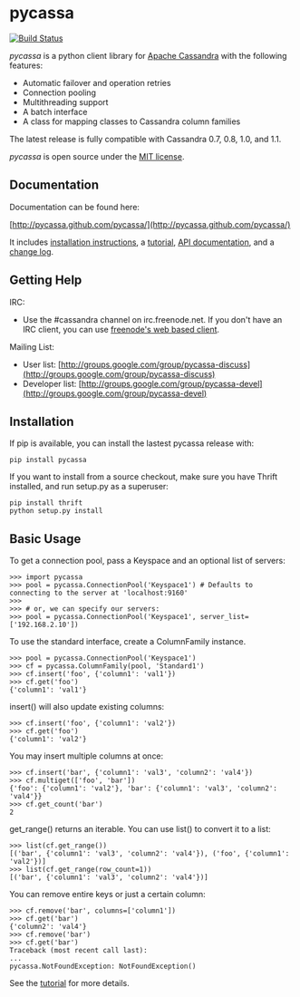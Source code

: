 pycassa
=======

[![Build Status](https://secure.travis-ci.org/pycassa/pycassa.png?branch=master)](http://travis-ci.org/pycassa/pycassa)

*pycassa* is a python client library for [Apache Cassandra](http://cassandra.apache.org)
with the following features:

* Automatic failover and operation retries
* Connection pooling
* Multithreading support
* A batch interface
* A class for mapping classes to Cassandra column families

The latest release is fully compatible with Cassandra 0.7, 0.8, 1.0, and 1.1.

*pycassa* is open source under the [MIT license](http://www.opensource.org/licenses/mit-license.php).

Documentation
-------------

Documentation can be found here:

[http://pycassa.github.com/pycassa/](http://pycassa.github.com/pycassa/)

It includes [installation instructions](http://pycassa.github.com/pycassa/installation.html),
a [tutorial](http://pycassa.github.com/pycassa/tutorial.html),
[API documentation](http://pycassa.github.com/pycassa/api/index.html),
and a [change log](http://pycassa.github.com/pycassa/changelog.html).

Getting Help
------------

IRC:

* Use the #cassandra channel on irc.freenode.net. If you don't have an IRC client,
  you can use [freenode's web based client](http://webchat.freenode.net/?channels=#cassandra).

Mailing List:

* User list: [http://groups.google.com/group/pycassa-discuss](http://groups.google.com/group/pycassa-discuss)
* Developer list: [http://groups.google.com/group/pycassa-devel](http://groups.google.com/group/pycassa-devel)

Installation
------------

If pip is available, you can install the lastest pycassa release
with:

    pip install pycassa

If you want to install from a source checkout, make sure you have Thrift
installed, and run setup.py as a superuser:

    pip install thrift
    python setup.py install

Basic Usage
-----------

To get a connection pool, pass a Keyspace and an optional list of servers:

~~~~~~ {python}
>>> import pycassa
>>> pool = pycassa.ConnectionPool('Keyspace1') # Defaults to connecting to the server at 'localhost:9160'
>>>
>>> # or, we can specify our servers:
>>> pool = pycassa.ConnectionPool('Keyspace1', server_list=['192.168.2.10'])
~~~~~~

To use the standard interface, create a ColumnFamily instance.

~~~~~~ {python}
>>> pool = pycassa.ConnectionPool('Keyspace1')
>>> cf = pycassa.ColumnFamily(pool, 'Standard1')
>>> cf.insert('foo', {'column1': 'val1'})
>>> cf.get('foo')
{'column1': 'val1'}
~~~~~~

insert() will also update existing columns:

~~~~~~ {python}
>>> cf.insert('foo', {'column1': 'val2'})
>>> cf.get('foo')
{'column1': 'val2'}
~~~~~~

You may insert multiple columns at once:

~~~~~~ {python}
>>> cf.insert('bar', {'column1': 'val3', 'column2': 'val4'})
>>> cf.multiget(['foo', 'bar'])
{'foo': {'column1': 'val2'}, 'bar': {'column1': 'val3', 'column2': 'val4'}}
>>> cf.get_count('bar')
2
~~~~~~

get_range() returns an iterable. You can use list() to convert it to a list:

~~~~~~ {python}
>>> list(cf.get_range())
[('bar', {'column1': 'val3', 'column2': 'val4'}), ('foo', {'column1': 'val2'})]
>>> list(cf.get_range(row_count=1))
[('bar', {'column1': 'val3', 'column2': 'val4'})]
~~~~~~

You can remove entire keys or just a certain column:

~~~~~~ {python}
>>> cf.remove('bar', columns=['column1'])
>>> cf.get('bar')
{'column2': 'val4'}
>>> cf.remove('bar')
>>> cf.get('bar')
Traceback (most recent call last):
...
pycassa.NotFoundException: NotFoundException()
~~~~~~

See the [tutorial](http://pycassa.github.com/pycassa/tutorial.html#connecting-to-cassandra) for more details.
